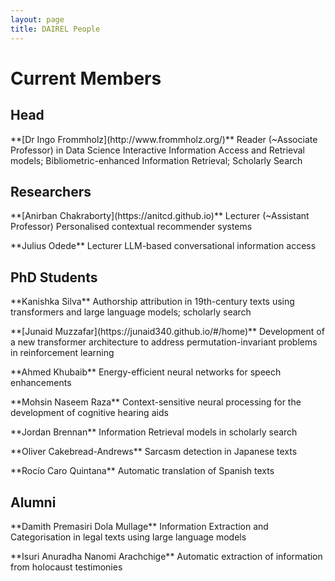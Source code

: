 ```yaml
---
layout: page
title: DAIREL People
---
```

# Current Members

## Head

<p class='box-note' markdown='1'>
**[Dr Ingo Frommholz](http://www.frommholz.org/)**
Reader (~Associate Professor) in Data Science  
Interactive Information Access and Retrieval models; Bibliometric-enhanced Information Retrieval; Scholarly Search
</p>

## Researchers
<p class='box-note' markdown='1'>
**[Anirban Chakraborty](https://anitcd.github.io)**
Lecturer (~Assistant Professor)
Personalised contextual recommender systems
</p>

<p class='box-note' markdown='1'>
**Julius Odede**
Lecturer
LLM-based conversational information access
</p>

## PhD Students

<p class='box-note' markdown='1'>
**Kanishka Silva**  
Authorship attribution in 19th-century texts using transformers and large language models; scholarly search
</p>

<p class='box-note' markdown='1'>
**[Junaid Muzzafar](https://junaid340.github.io/#/home)**  
Development of a new transformer architecture to address permutation-invariant problems in reinforcement learning
</p>

<p class='box-note' markdown='1'>
**Ahmed Khubaib**  
Energy-efficient neural networks for speech enhancements
</p>

<p class='box-note' markdown='1'>
**Mohsin Naseem Raza**  
Context-sensitive neural processing for the development of cognitive hearing aids
</p>

<p class='box-note' markdown='1'>
**Jordan Brennan**  
Information Retrieval models in scholarly search
</p>

<p class='box-note' markdown='1'>
**Oliver Cakebread-Andrews**  
Sarcasm detection in Japanese texts
</p>

<p class='box-note' markdown='1'>
**Rocío Caro Quintana**  
Automatic translation of Spanish texts
</p>

## Alumni
<p class='box-note' markdown='1'>
**Damith Premasiri Dola Mullage**  
Information Extraction and Categorisation in legal texts using large language models
</p>

<p class='box-note' markdown='1'>
**Isuri Anuradha Nanomi Arachchige**  
Automatic extraction of information from holocaust testimonies
</p>
